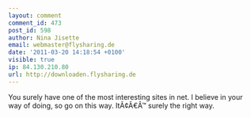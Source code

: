 ```yaml
---
layout: comment
comment_id: 473
post_id: 598
author: Nina Jisette
email: webmaster@flysharing.de
date: '2011-03-20 14:18:54 +0100'
visible: true
ip: 84.130.210.80
url: http://downloaden.flysharing.de
---
```

You surely have one of the most interesting sites in net. I believe in your way of doing, so go on this way. ItÃ¢Â€Â™ surely the right way.
